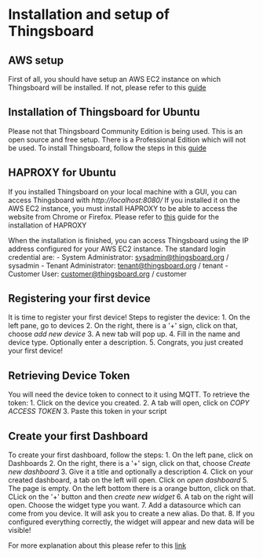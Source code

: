 # Installation and setup of Thingsboard

## AWS setup
First of all, you should have setup an AWS EC2 instance on which Thingsboard will be installed. If not, please refer to this [guide](https://github.com/Jeedella/Plantenna_2_Cloud/blob/master/Cloud/Readme.md)

## Installation of Thingsboard for Ubuntu
Please not that Thingsboard Community Edition is being used. This is an open source and free setup. There is a Professional Edition which will not be used.
To install Thingsboard, follow the steps in this [guide](https://thingsboard.io/docs/user-guide/install/ubuntu/)

## HAPROXY for Ubuntu
If you installed Thingsboard on your local machine with a GUI, you can access Thingsboard with *http://localhost:8080/*
If you installed it on the AWS EC2 instance, you must install HAPROXY to be able to access the website from Chrome or Firefox.
Please refer to [this](https://thingsboard.io/docs/user-guide/install/pe/add-haproxy-ubuntu/) guide for the installation of HAPROXY

When the installation is finished, you can access Thingsboard using the IP address configured for your AWS EC2 instance.
The standard login credential are: 
    - System Administrator: sysadmin@thingsboard.org / sysadmin
    - Tenant Administrator: tenant@thingsboard.org / tenant
    - Customer User: customer@thingsboard.org / customer

## Registering your first device
It is time to register your first device!
Steps to register the device:
    1. On the left pane, go to devices
    2. On the right, there is a '+' sign, click on that, choose *add new device*
    3. A new tab will pop up.
    4. Fill in the name and device type. Optionally enter a description.
    5. Congrats, you just created your first device!

## Retrieving Device Token
You will need the device token to connect to it using MQTT. To retrieve the token:
    1. Click on the device you created.
    2. A tab will open, click on *COPY ACCESS TOKEN*
    3. Paste this token in your script

## Create your first Dashboard
To create your first dashboard, follow the steps:
    1. On the left pane, click on Dashboards
    2. On the right, there is a '+' sign, click on that, choose *Create new dashboard*
    3. Give it a title and optionally a description
    4. Click on your created dashboard, a tab on the left will open. Click on *open dashboard*
    5. The page is empty. On the left bottom there is a orange button, click on that. CLick on the '+' button and then *create new widget*
    6. A tab on the right will open. Choose the widget type you want. 
    7. Add a datasource which can come from you device. It will ask you to create a new alias. Do that.
    8. If you configured everything correctly, the widget will appear and new data will be visible!

For more explanation about this please refer to this [link](https://thingsboard.io/docs/samples/raspberry/temperature/)

